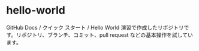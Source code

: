 # hello-world
GitHub Docs / クイック スタート / Hello World 演習で作成したリポジトリです。リポジトリ、ブランチ、コミット、pull request などの基本操作を試しています。
